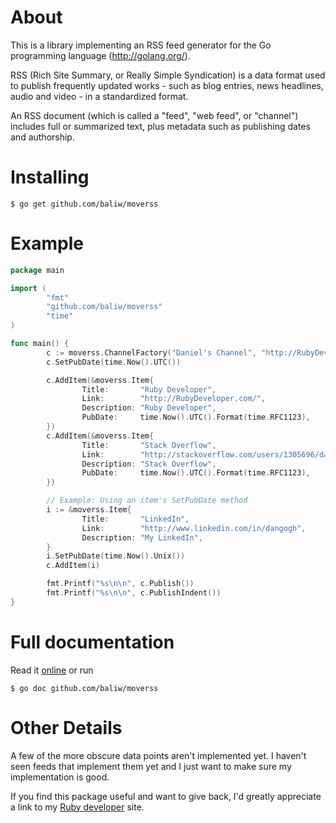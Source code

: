 About
=====

This is a library implementing an RSS feed generator for the Go programming
language (http://golang.org/).

RSS (Rich Site Summary, or Really Simple Syndication) is a data format used to
publish frequently updated works - such as blog entries, news headlines, audio
and video - in a standardized format.

An RSS document (which is called a "feed", "web feed", or "channel") includes
full or summarized text, plus metadata such as publishing dates and authorship.


Installing
==========

    $ go get github.com/baliw/moverss
	
Example
=======

```go
package main

import (
        "fmt"
        "github.com/baliw/moverss"
        "time"
)

func main() {
        c := moverss.ChannelFactory("Daniel's Channel", "http://RubyDeveloper.com/", "My Blog")
        c.SetPubDate(time.Now().UTC())

        c.AddItem(&moverss.Item{
                Title:       "Ruby Developer",
                Link:        "http://RubyDeveloper.com/",
                Description: "Ruby Developer",
                PubDate:     time.Now().UTC().Format(time.RFC1123),
        })
        c.AddItem(&moverss.Item{
                Title:       "Stack Overflow",
                Link:        "http://stackoverflow.com/users/1305696/daniel",
                Description: "Stack Overflow",
                PubDate:     time.Now().UTC().Format(time.RFC1123),
        })

        // Example: Using an item's SetPubDate method
        i := &moverss.Item{
                Title:       "LinkedIn",
                Link:        "http://www.linkedin.com/in/dangogh",
                Description: "My LinkedIn",
        }
        i.SetPubDate(time.Now().Unix())
        c.AddItem(i)

        fmt.Printf("%s\n\n", c.Publish())
        fmt.Printf("%s\n\n", c.PublishIndent())
}
```

Full documentation
==================

Read it [online](http://go.pkgdoc.org/github.com/baliw/moverss) or run 

    $ go doc github.com/baliw/moverss

Other Details
=====================

A few of the more obscure data points aren't implemented yet.
I haven't seen feeds that implement them yet and I just want to make sure my implementation is good.

If you find this package useful and want to give back, I'd greatly appreciate a link to my [Ruby developer](http://RubyDeveloper.com/) site.






